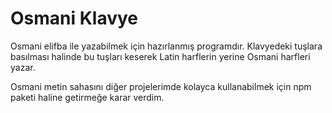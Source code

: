 # Osmani Klavye

Osmani elifba ile yazabilmek için hazırlanmış programdır. Klavyedeki tuşlara basılması halinde bu tuşları keserek Latin
harflerin yerine Osmani harfleri yazar.

Osmani metin sahasını diğer projelerimde kolayca kullanabilmek için npm paketi haline getirmeğe karar verdim.
